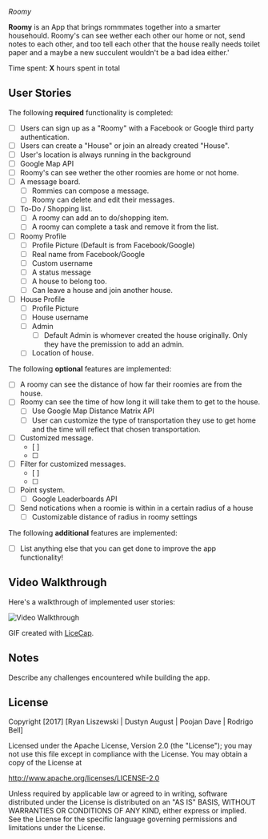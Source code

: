 
*Roomy*

**Roomy** is an App that brings rommmates together into a smarter househould. Roomy's can see wether each other our home or not, send notes to each other, and too tell each other that the house really needs toilet paper and a maybe a new succulent wouldn't be a bad idea either.'

Time spent: **X** hours spent in total

## User Stories

The following **required** functionality is completed:

- [ ] Users can sign up as a "Roomy" with a Facebook or Google third party authentication.  
- [ ] Users can create a "House" or join an already created "House".
- [ ] User's location is always running in the background
- [ ] Google Map API 
- [ ] Roomy's can see wether the other roomies are home or not home.
- [ ] A message board.
    - [ ] Rommies can compose a message.
    - [ ] Roomy can delete and edit their messages. 
- [ ] To-Do / Shopping list. 
    - [ ] A roomy can add an to do/shopping item. 
    - [ ] A roomy can complete a task and remove it from the list. 
- [ ] Roomy Profile 
    - [ ] Profile Picture (Default is from Facebook/Google)
    - [ ] Real name from Facebook/Google
    - [ ] Custom username 
    - [ ] A status message 
    - [ ] A house to belong too. 
    - [ ] Can leave a house and join another house. 
- [ ] House Profile 
    - [ ] Profile Picture 
    - [ ] House username 
    - [ ] Admin 
        - [ ] Default Admin is whomever created the house originally. Only they have the premission to add an admin. 
    - [ ] Location of house. 

The following **optional** features are implemented:

- [ ] A roomy can see the distance of how far their roomies are from the house.
- [ ] Roomy can see the time of how long it will take them to get to the house.
    - [ ] Use Google Map Distance Matrix API 
    - [ ] User can customize the type of transportation they use to get home and the time will reflect that 
        chosen transportation.  
- [ ] Customized message. 
    - [ ] 
    - [ ] 
- [ ] Filter for customized messages. 
    - [ ] 
    - [ ] 
- [ ] Point system.
    - [ ] Google Leaderboards API 
- [ ] Send notications when a roomie is within in a certain radius of a house
    - [ ] Customizable distance of radius in roomy settings 

The following **additional** features are implemented:

- [ ] List anything else that you can get done to improve the app functionality!

## Video Walkthrough 

Here's a walkthrough of implemented user stories:

<img src='http://i.imgur.com/link/to/your/gif/file.gif' title='Video Walkthrough' width='' alt='Video Walkthrough' />

GIF created with [LiceCap](http://www.cockos.com/licecap/).

## Notes

Describe any challenges encountered while building the app.

## License

Copyright [2017] [Ryan Liszewski | Dustyn August | Poojan Dave | Rodrigo Bell]

Licensed under the Apache License, Version 2.0 (the "License");
you may not use this file except in compliance with the License.
You may obtain a copy of the License at

http://www.apache.org/licenses/LICENSE-2.0

Unless required by applicable law or agreed to in writing, software
distributed under the License is distributed on an "AS IS" BASIS,
WITHOUT WARRANTIES OR CONDITIONS OF ANY KIND, either express or implied.
See the License for the specific language governing permissions and
limitations under the License.
